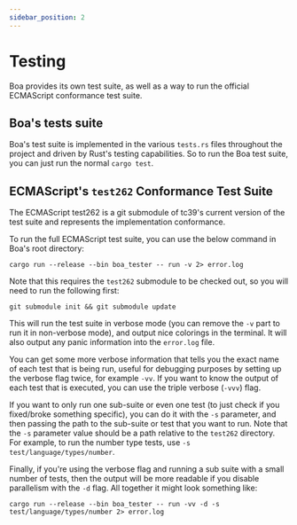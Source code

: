 ```yaml
---
sidebar_position: 2
---
```


# Testing

Boa provides its own test suite, as well as a way to run the official ECMAScript conformance test suite.

## Boa's tests suite

Boa's test suite is implemented in the various `tests.rs` files throughout the project and driven by Rust's
testing capabilities. So to run the Boa test suite, you can just run the normal `cargo test`.

## ECMAScript's `test262` Conformance Test Suite

The ECMAScript test262 is a git submodule of tc39's current version of the test suite and represents the implementation
conformance.

To run the full ECMAScript test suite, you can use the below command in Boa's root directory:

```shell
cargo run --release --bin boa_tester -- run -v 2> error.log
```

Note that this requires the `test262` submodule to be checked out, so you will need to run the following first:

```shell
git submodule init && git submodule update
```

This will run the test suite in verbose mode (you can remove the `-v` part to run it in non-verbose mode),
and output nice colorings in the terminal. It will also output any panic information into the `error.log` file.

You can get some more verbose information that tells you the exact name of each test that is being run, useful
for debugging purposes by setting up the verbose flag twice, for example `-vv`. If you want to know the output of
each test that is executed, you can use the triple verbose (`-vvv`) flag.

If you want to only run one sub-suite or even one test (to just check if you fixed/broke something specific),
you can do it with the `-s` parameter, and then passing the path to the sub-suite or test that you want to run. Note
that the `-s` parameter value should be a path relative to the `test262` directory. For example, to run the number
type tests, use `-s test/language/types/number`.

Finally, if you're using the verbose flag and running a sub suite with a small number of tests, then the output will
be more readable if you disable parallelism with the `-d` flag. All together it might look something like:

```shell
cargo run --release --bin boa_tester -- run -vv -d -s test/language/types/number 2> error.log
```

